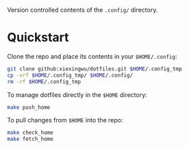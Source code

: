 Version controlled contents of the `.config/` directory.

# Quickstart

Clone the repo and place its contents in your `$HOME/.config`:
```sh
git clone github:xiexingwu/dotfiles.git $HOME/.config_tmp
cp -vrf $HOME/.config_tmp/ $HOME/.config/
rm -rf $HOME/.config_tmp
```

To manage dotfiles directly in the `$HOME` directory:
```sh
make push_home
```

To pull changes from `$HOME` into the repo:
```sh
make check_home
make fetch_home
```
